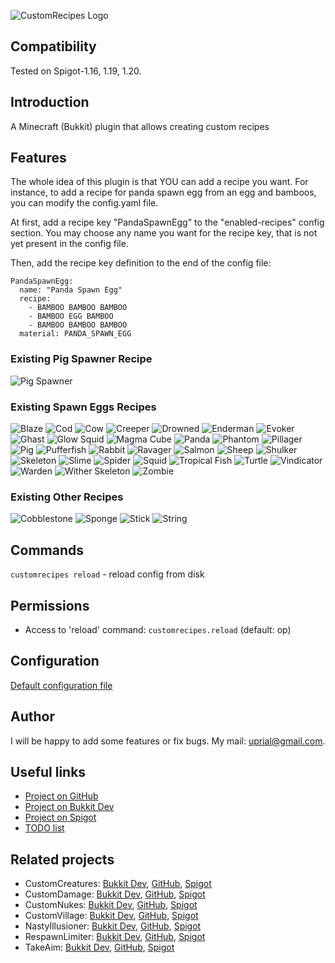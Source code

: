 ![CustomRecipes Logo](images/customrecipes-logo.png)

## Compatibility

Tested on Spigot-1.16, 1.19, 1.20.

## Introduction

A Minecraft (Bukkit) plugin that allows creating custom recipes

## Features

The whole idea of this plugin is that YOU can add a recipe you want. For instance, to add a recipe for panda spawn egg from an egg and bamboos, you can modify the config.yaml file.

At first, add a recipe key "PandaSpawnEgg" to the "enabled-recipes" config section. You may choose any name you want for the recipe key, that is not yet present in the config file.

Then, add the recipe key definition to the end of the config file:

    PandaSpawnEgg:
      name: "Panda Spawn Egg"
      recipe:
        - BAMBOO BAMBOO BAMBOO
        - BAMBOO EGG BAMBOO
        - BAMBOO BAMBOO BAMBOO
      material: PANDA_SPAWN_EGG

### Existing Pig Spawner Recipe
![Pig Spawner](https://raw.githubusercontent.com/uprial/customrecipes/master/images/pig_spawner.png)

### Existing Spawn Eggs Recipes
![Blaze](https://raw.githubusercontent.com/uprial/customrecipes/master/images/blaze_spawn_egg.png)
![Cod](https://raw.githubusercontent.com/uprial/customrecipes/master/images/cod_spawn_egg.png)
![Cow](https://raw.githubusercontent.com/uprial/customrecipes/master/images/cow_spawn_egg.png)
![Creeper](https://raw.githubusercontent.com/uprial/customrecipes/master/images/creeper_spawn_egg.png)
![Drowned](https://raw.githubusercontent.com/uprial/customrecipes/master/images/drowned_spawn_egg.png)
![Enderman](https://raw.githubusercontent.com/uprial/customrecipes/master/images/enderman_spawn_egg.png)
![Evoker](https://raw.githubusercontent.com/uprial/customrecipes/master/images/evoker_spawn_egg.png)
![Ghast](https://raw.githubusercontent.com/uprial/customrecipes/master/images/ghast_spawn_egg.png)
![Glow Squid](https://raw.githubusercontent.com/uprial/customrecipes/master/images/glow_squid_spawn_egg.png)
![Magma Cube](https://raw.githubusercontent.com/uprial/customrecipes/master/images/magma_cube_spawn_egg.png)
![Panda](https://raw.githubusercontent.com/uprial/customrecipes/master/images/panda_spawn_egg.png)
![Phantom](https://raw.githubusercontent.com/uprial/customrecipes/master/images/phantom_spawn_egg.png)
![Pillager](https://raw.githubusercontent.com/uprial/customrecipes/master/images/pillager_spawn_egg.png)
![Pig](https://raw.githubusercontent.com/uprial/customrecipes/master/images/pig_spawn_egg.png)
![Pufferfish](https://raw.githubusercontent.com/uprial/customrecipes/master/images/pufferfish_spawn_egg.png)
![Rabbit](https://raw.githubusercontent.com/uprial/customrecipes/master/images/rabbit_spawn_egg.png)
![Ravager](https://raw.githubusercontent.com/uprial/customrecipes/master/images/ravager_spawn_egg.png)
![Salmon](https://raw.githubusercontent.com/uprial/customrecipes/master/images/salmon_spawn_egg.png)
![Sheep](https://raw.githubusercontent.com/uprial/customrecipes/master/images/sheep_spawn_egg.png)
![Shulker](https://raw.githubusercontent.com/uprial/customrecipes/master/images/shulker_spawn_egg.png)
![Skeleton](https://raw.githubusercontent.com/uprial/customrecipes/master/images/skeleton_spawn_egg.png)
![Slime](https://raw.githubusercontent.com/uprial/customrecipes/master/images/slime_spawn_egg.png)
![Spider](https://raw.githubusercontent.com/uprial/customrecipes/master/images/spider_spawn_egg.png)
![Squid](https://raw.githubusercontent.com/uprial/customrecipes/master/images/squid_spawn_egg.png)
![Tropical Fish](https://raw.githubusercontent.com/uprial/customrecipes/master/images/tropical_fish_spawn_egg.png)
![Turtle](https://raw.githubusercontent.com/uprial/customrecipes/master/images/turtle_spawn_egg.png)
![Vindicator](https://raw.githubusercontent.com/uprial/customrecipes/master/images/vindicator_spawn_egg.png)
![Warden](https://raw.githubusercontent.com/uprial/customrecipes/master/images/warden_spawn_egg.png)
![Wither Skeleton](https://raw.githubusercontent.com/uprial/customrecipes/master/images/wither_skeleton_spawn_egg.png)
![Zombie](https://raw.githubusercontent.com/uprial/customrecipes/master/images/zombie_spawn_egg.png)

### Existing Other Recipes
![Cobblestone](https://raw.githubusercontent.com/uprial/customrecipes/master/images/cobblestone.png)
![Sponge](https://raw.githubusercontent.com/uprial/customrecipes/master/images/sponge.png)
![Stick](https://raw.githubusercontent.com/uprial/customrecipes/master/images/stick.png)
![String](https://raw.githubusercontent.com/uprial/customrecipes/master/images/string.png)


## Commands

`customrecipes reload` - reload config from disk

## Permissions

* Access to 'reload' command:
`customrecipes.reload` (default: op)

## Configuration
[Default configuration file](src/main/resources/config.yml)

## Author
I will be happy to add some features or fix bugs. My mail: uprial@gmail.com.

## Useful links
* [Project on GitHub](https://github.com/uprial/customrecipes/)
* [Project on Bukkit Dev](https://dev.bukkit.org/projects/custom-recipes)
* [Project on Spigot](https://www.spigotmc.org/resources/customrecipes.89435/)
* [TODO list](TODO.md)

## Related projects
* CustomCreatures: [Bukkit Dev](http://dev.bukkit.org/bukkit-plugins/customcreatures/), [GitHub](https://github.com/uprial/customcreatures), [Spigot](https://www.spigotmc.org/resources/customcreatures.68711/)
* CustomDamage: [Bukkit Dev](http://dev.bukkit.org/bukkit-plugins/customdamage/), [GitHub](https://github.com/uprial/customdamage), [Spigot](https://www.spigotmc.org/resources/customdamage.68712/)
* CustomNukes: [Bukkit Dev](http://dev.bukkit.org/bukkit-plugins/customnukes/), [GitHub](https://github.com/uprial/customnukes), [Spigot](https://www.spigotmc.org/resources/customnukes.68710/)
* CustomVillage: [Bukkit Dev](http://dev.bukkit.org/bukkit-plugins/customvillage/), [GitHub](https://github.com/uprial/customvillage/), [Spigot](https://www.spigotmc.org/resources/customvillage.69170/)
* NastyIllusioner: [Bukkit Dev](https://legacy.curseforge.com/minecraft/bukkit-plugins/nastyillusioner), [GitHub](https://github.com/uprial/nastyillusioner), [Spigot](https://www.spigotmc.org/resources/nastyillusioner.109715/)
* RespawnLimiter: [Bukkit Dev](https://www.curseforge.com/minecraft/bukkit-plugins/respawn-limiter), [GitHub](https://github.com/uprial/respawnlimiter/), [Spigot](https://www.spigotmc.org/resources/respawnlimiter.106469/)
* TakeAim: [Bukkit Dev](https://dev.bukkit.org/projects/takeaim), [GitHub](https://github.com/uprial/takeaim), [Spigot](https://www.spigotmc.org/resources/takeaim.68713/)
